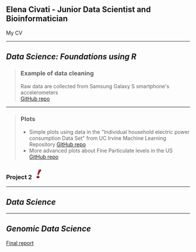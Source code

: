 ## Elena Civati - Junior Data Scientist and Bioinformatician
My CV


***
## *Data Science: Foundations using R*


> ### Example of data cleaning   
>Raw data are collected from Samsung Galaxy S smartphone's accelerometers   
> <a href="https://github.com/Elenena/GettingandCleaningDataCourseProject" target="_blank">GitHub repo</a>

---

> ### Plots
> -   Simple plots using data in the "Individual household electric power consumption Data Set" from UC Irvine Machine Learning Repository
> <a href="https://github.com/Elenena/ExData_Plotting1" target="_blank">GitHub repo</a>   
> -   More advanced plots about Fine Particulate levels in the US
> <a href="https://github.com/Elenena/AnalysisPM2.5US_pollution_data" target="_blank">GitHub repo</a>

### Project 2 <img src="punto-esclamativo-219x300.jpg" alt="amazing" style="height: 30px; width:30px;"/>
***
## *Data Science*

***
## *Genomic Data Science*
[Final report](Final_report.pdf)
